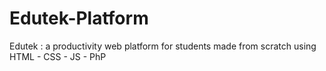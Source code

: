 # Edutek-Platform
Edutek : a productivity web platform for students made from scratch using HTML - CSS - JS - PhP

